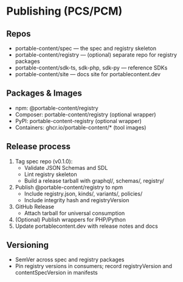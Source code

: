 # Publishing (PCS/PCM)

## Repos
- portable-content/spec — the spec and registry skeleton
- portable-content/registry — (optional) separate repo for registry packages
- portable-content/sdk-ts, sdk-php, sdk-py — reference SDKs
- portable-content/site — docs site for portablecontent.dev

## Packages & Images
- npm: @portable-content/registry
- Composer: portable-content/registry (optional wrapper)
- PyPI: portable-content-registry (optional wrapper)
- Containers: ghcr.io/portable-content/* (tool images)

## Release process
1) Tag spec repo (v0.1.0):
   - Validate JSON Schemas and SDL
   - Lint registry skeleton
   - Build a release tarball with graphql/, schemas/, registry/
2) Publish @portable-content/registry to npm
   - Include registry.json, kinds/, variants/, policies/
   - Include integrity hash and registryVersion
3) GitHub Release
   - Attach tarball for universal consumption
4) (Optional) Publish wrappers for PHP/Python
5) Update portablecontent.dev with release notes and docs

## Versioning
- SemVer across spec and registry packages
- Pin registry versions in consumers; record registryVersion and contentSpecVersion in manifests


